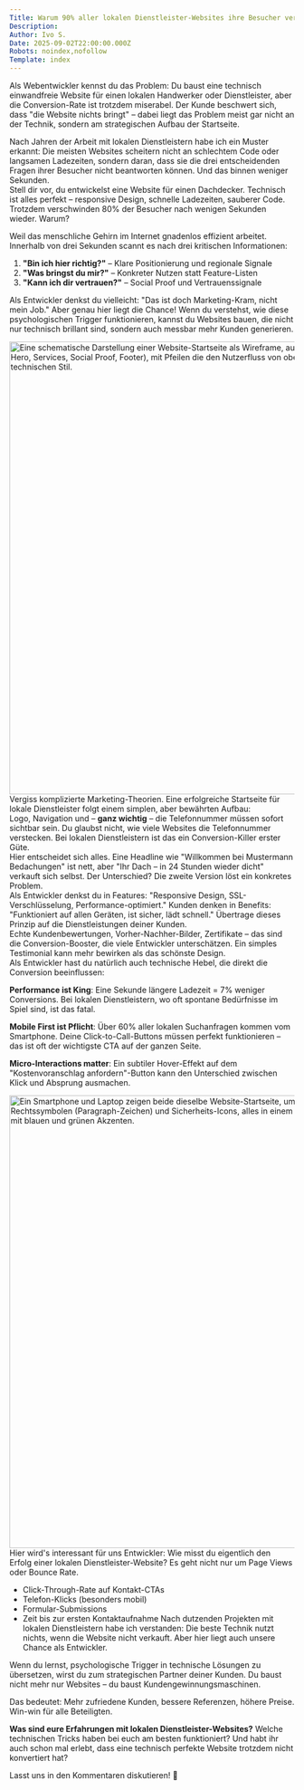 ```yaml
---
Title: Warum 90% aller lokalen Dienstleister-Websites ihre Besucher verlieren (und wie du es besser machst)
Description: 
Author: Ivo S.
Date: 2025-09-02T22:00:00.000Z
Robots: noindex,nofollow
Template: index
---
```

<p>Als Webentwickler kennst du das Problem: Du baust eine technisch einwandfreie Website für einen lokalen Handwerker oder Dienstleister, aber die Conversion-Rate ist trotzdem miserabel. Der Kunde beschwert sich, dass "die Website nichts bringt" – dabei liegt das Problem meist gar nicht an der Technik, sondern am strategischen Aufbau der Startseite.</p>

<p>Nach Jahren der Arbeit mit lokalen Dienstleistern habe ich ein Muster erkannt: Die meisten Websites scheitern nicht an schlechtem Code oder langsamen Ladezeiten, sondern daran, dass sie die drei entscheidenden Fragen ihrer Besucher nicht beantworten können. Und das binnen weniger Sekunden.<br>
Stell dir vor, du entwickelst eine Website für einen Dachdecker. Technisch ist alles perfekt – responsive Design, schnelle Ladezeiten, sauberer Code. Trotzdem verschwinden 80% der Besucher nach wenigen Sekunden wieder. Warum?</p>

<p>Weil das menschliche Gehirn im Internet gnadenlos effizient arbeitet. Innerhalb von drei Sekunden scannt es nach drei kritischen Informationen:</p>

<ol>
<li>
<strong>"Bin ich hier richtig?"</strong> – Klare Positionierung und regionale Signale</li>
<li>
<strong>"Was bringst du mir?"</strong> – Konkreter Nutzen statt Feature-Listen</li>
<li>
<strong>"Kann ich dir vertrauen?"</strong> – Social Proof und Vertrauenssignale</li>
</ol>

<p>Als Entwickler denkst du vielleicht: "Das ist doch Marketing-Kram, nicht mein Job." Aber genau hier liegt die Chance! Wenn du verstehst, wie diese psychologischen Trigger funktionieren, kannst du Websites bauen, die nicht nur technisch brillant sind, sondern auch messbar mehr Kunden generieren.</p>

<p><a href="https://media2.dev.to/dynamic/image/width=800%2Cheight=%2Cfit=scale-down%2Cgravity=auto%2Cformat=auto/https%3A%2F%2Fdev-to-uploads.s3.amazonaws.com%2Fuploads%2Farticles%2Feswkifp4ilf77ld27eei.webp" class="article-body-image-wrapper"><img src="https://media2.dev.to/dynamic/image/width=800%2Cheight=%2Cfit=scale-down%2Cgravity=auto%2Cformat=auto/https%3A%2F%2Fdev-to-uploads.s3.amazonaws.com%2Fuploads%2Farticles%2Feswkifp4ilf77ld27eei.webp" alt="Eine schematische Darstellung einer Website-Startseite als Wireframe, aufgeteilt in verschiedene Bereiche (Header, Hero, Services, Social Proof, Footer), mit Pfeilen die den Nutzerfluss von oben nach unten zeigen, in einem sauberen, technischen Stil." width="800" height="800"></a><br>
Vergiss komplizierte Marketing-Theorien. Eine erfolgreiche Startseite für lokale Dienstleister folgt einem simplen, aber bewährten Aufbau:<br>
Logo, Navigation und – <strong>ganz wichtig</strong> – die Telefonnummer müssen sofort sichtbar sein. Du glaubst nicht, wie viele Websites die Telefonnummer verstecken. Bei lokalen Dienstleistern ist das ein Conversion-Killer erster Güte.<br>
Hier entscheidet sich alles. Eine Headline wie "Willkommen bei Mustermann Bedachungen" ist nett, aber "Ihr Dach – in 24 Stunden wieder dicht" verkauft sich selbst. Der Unterschied? Die zweite Version löst ein konkretes Problem.<br>
Als Entwickler denkst du in Features: "Responsive Design, SSL-Verschlüsselung, Performance-optimiert." Kunden denken in Benefits: "Funktioniert auf allen Geräten, ist sicher, lädt schnell." Übertrage dieses Prinzip auf die Dienstleistungen deiner Kunden.<br>
Echte Kundenbewertungen, Vorher-Nachher-Bilder, Zertifikate – das sind die Conversion-Booster, die viele Entwickler unterschätzen. Ein simples Testimonial kann mehr bewirken als das schönste Design.<br>
Als Entwickler hast du natürlich auch technische Hebel, die direkt die Conversion beeinflussen:</p>

<p><strong>Performance ist King</strong>: Eine Sekunde längere Ladezeit = 7% weniger Conversions. Bei lokalen Dienstleistern, wo oft spontane Bedürfnisse im Spiel sind, ist das fatal.</p>

<p><strong>Mobile First ist Pflicht</strong>: Über 60% aller lokalen Suchanfragen kommen vom Smartphone. Deine Click-to-Call-Buttons müssen perfekt funktionieren – das ist oft der wichtigste CTA auf der ganzen Seite.</p>

<p><strong>Micro-Interactions matter</strong>: Ein subtiler Hover-Effekt auf dem "Kostenvoranschlag anfordern"-Button kann den Unterschied zwischen Klick und Absprung ausmachen.</p>

<p><a href="https://media2.dev.to/dynamic/image/width=800%2Cheight=%2Cfit=scale-down%2Cgravity=auto%2Cformat=auto/https%3A%2F%2Fdev-to-uploads.s3.amazonaws.com%2Fuploads%2Farticles%2Flqx1z7feky3dyuneyah2.webp" class="article-body-image-wrapper"><img src="https://media2.dev.to/dynamic/image/width=800%2Cheight=%2Cfit=scale-down%2Cgravity=auto%2Cformat=auto/https%3A%2F%2Fdev-to-uploads.s3.amazonaws.com%2Fuploads%2Farticles%2Flqx1z7feky3dyuneyah2.webp" alt="Ein Smartphone und Laptop zeigen beide dieselbe Website-Startseite, umgeben von Geschwindigkeits-Symbolen, Rechtssymbolen (Paragraph-Zeichen) und Sicherheits-Icons, alles in einem modernen, vertrauenerweckenden Design mit blauen und grünen Akzenten." width="800" height="800"></a><br>
Hier wird's interessant für uns Entwickler: Wie misst du eigentlich den Erfolg einer lokalen Dienstleister-Website? Es geht nicht nur um Page Views oder Bounce Rate.</p>

<ul>
<li>Click-Through-Rate auf Kontakt-CTAs</li>
<li>Telefon-Klicks (besonders mobil)</li>
<li>Formular-Submissions</li>
<li>Zeit bis zur ersten Kontaktaufnahme
Nach dutzenden Projekten mit lokalen Dienstleistern habe ich verstanden: Die beste Technik nutzt nichts, wenn die Website nicht verkauft. Aber hier liegt auch unsere Chance als Entwickler.</li>
</ul>

<p>Wenn du lernst, psychologische Trigger in technische Lösungen zu übersetzen, wirst du zum strategischen Partner deiner Kunden. Du baust nicht mehr nur Websites – du baust Kundengewinnungsmaschinen.</p>

<p>Das bedeutet: Mehr zufriedene Kunden, bessere Referenzen, höhere Preise. Win-win für alle Beteiligten.</p>




<p><strong>Was sind eure Erfahrungen mit lokalen Dienstleister-Websites?</strong> Welche technischen Tricks haben bei euch am besten funktioniert? Und habt ihr auch schon mal erlebt, dass eine technisch perfekte Website trotzdem nicht konvertiert hat?</p>

<p>Lasst uns in den Kommentaren diskutieren! 🚀</p>




